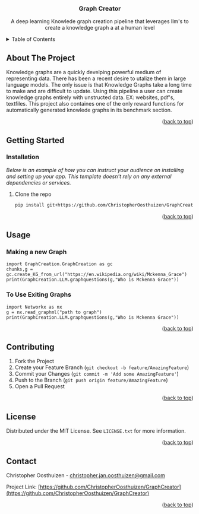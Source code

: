 <!-- Improved compatibility of back to top link: See: https://github.com/othneildrew/Best-README-Template/pull/73 -->
<a name="readme-top"></a>
<!--
*** Thanks for checking out the Best-README-Template. If you have a suggestion
*** that would make this better, please fork the repo and create a pull request
*** or simply open an issue with the tag "enhancement".
*** Don't forget to give the project a star!
*** Thanks again! Now go create something AMAZING! :D
-->



<!-- PROJECT SHIELDS -->
<!--
*** I'm using markdown "reference style" links for readability.
*** Reference links are enclosed in brackets [ ] instead of parentheses ( ).
*** See the bottom of this document for the declaration of the reference variables
*** for contributors-url, forks-url, etc. This is an optional, concise syntax you may use.
*** https://www.markdownguide.org/basic-syntax/#reference-style-links
-->


<!-- PROJECT LOGO -->
<br />
<div align="center">

  <h3 align="center">Graph Creator</h3>

  <p align="center">
    A deep learning Knowlede graph creation pipeline that leverages llm's to create a knowledge graph a at a human level
    <br />
  </p>
</div>



<!-- TABLE OF CONTENTS -->
<details>
  <summary>Table of Contents</summary>
  <ol>
    <li>
      <a href="#about-the-project">About The Project</a>
      <ul>
        <li><a href="#built-with">Built With</a></li>
      </ul>
    </li>
    <li>
      <a href="#getting-started">Getting Started</a>
      <ul>
        <li><a href="#prerequisites">Prerequisites</a></li>
        <li><a href="#installation">Installation</a></li>
      </ul>
    </li>
    <li><a href="#usage">Usage</a></li>
    <li><a href="#roadmap">Roadmap</a></li>
    <li><a href="#contributing">Contributing</a></li>
    <li><a href="#license">License</a></li>
    <li><a href="#contact">Contact</a></li>
    <li><a href="#acknowledgments">Acknowledgments</a></li>
  </ol>
</details>



<!-- ABOUT THE PROJECT -->
## About The Project

Knowledge graphs are a quickly develping powerful medium of representing data. There has been a recent desire to utalize them in large language models. 
The only issue is that Knowledge Graphs take a long time to make and are difficult to update. Using this pipeline a user can create knowledge graphs entirely with unstructed data. EX: websites, pdf's, textfiles. This project also containes one of the only reward functions for automatically generated knowlede graphs in its benchmark section.


<p align="right">(<a href="#readme-top">back to top</a>)</p>






<!-- GETTING STARTED -->
## Getting Started
### Installation

_Below is an example of how you can instruct your audience on installing and setting up your app. This template doesn't rely on any external dependencies or services._

1. Clone the repo
   ```sh
   pip install git+https://github.com/ChristopherOosthuizen/GraphCreator.git
   ```

<p align="right">(<a href="#readme-top">back to top</a>)</p>



<!-- USAGE EXAMPLES -->
## Usage
### Making a new Graph
```
import GraphCreation.GraphCreation as gc
chunks,g = gc.create_KG_from_url("https://en.wikipedia.org/wiki/Mckenna_Grace")
print(GraphCreation.LLM.graphquestions(g,"Who is Mckenna Grace"))
```
### To Use Exiting Graphs
```
import Networkx as nx
g = nx.read_graphml("path to graph")
print(GraphCreation.LLM.graphquestions(g,"Who is Mckenna Grace"))
```
<p align="right">(<a href="#readme-top">back to top</a>)</p>



<!-- CONTRIBUTING -->
## Contributing

1. Fork the Project
2. Create your Feature Branch (`git checkout -b feature/AmazingFeature`)
3. Commit your Changes (`git commit -m 'Add some AmazingFeature'`)
4. Push to the Branch (`git push origin feature/AmazingFeature`)
5. Open a Pull Request

<p align="right">(<a href="#readme-top">back to top</a>)</p>



<!-- LICENSE -->
## License

Distributed under the MIT License. See `LICENSE.txt` for more information.

<p align="right">(<a href="#readme-top">back to top</a>)</p>



<!-- CONTACT -->
## Contact

Christopher Oosthuizen  - christopher.jan.oosthuizen@gmail.com

Project Link: [https://github.com/ChristopherOosthuizen/GraphCreator](https://github.com/ChristopherOosthuizen/GraphCreator)

<p align="right">(<a href="#readme-top">back to top</a>)</p>